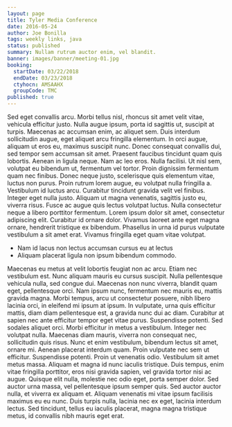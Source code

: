 ```yaml
---
layout: page
title: Tyler Media Conference
date: 2016-05-24
author: Joe Bonilla
tags: weekly links, java
status: published
summary: Nullam rutrum auctor enim, vel blandit.
banner: images/banner/meeting-01.jpg
booking:
  startDate: 03/22/2018
  endDate: 03/23/2018
  ctyhocn: AMSAAHX
  groupCode: TMC
published: true
---
```

Sed eget convallis arcu. Morbi tellus nisl, rhoncus sit amet velit vitae, vehicula efficitur justo. Nulla augue ipsum, porta id sagittis ut, suscipit at turpis. Maecenas ac accumsan enim, ac aliquet sem. Duis interdum sollicitudin augue, eget aliquet arcu fringilla elementum. In orci augue, aliquam ut eros eu, maximus suscipit nunc. Donec consequat convallis dui, sed tempor sem accumsan sit amet. Praesent faucibus tincidunt quam quis lobortis. Aenean in ligula neque. Nam ac leo eros. Nulla facilisi.
Ut nisl sem, volutpat eu bibendum ut, fermentum vel tortor. Proin dignissim fermentum quam nec finibus. Donec neque justo, scelerisque quis elementum vitae, luctus non purus. Proin rutrum lorem augue, eu volutpat nulla fringilla a. Vestibulum id luctus arcu. Curabitur tincidunt gravida velit vel finibus. Integer eget nulla justo. Aliquam ut magna venenatis, sagittis justo eu, viverra risus. Fusce ac augue quis lectus volutpat luctus. Nulla consectetur neque a libero porttitor fermentum. Lorem ipsum dolor sit amet, consectetur adipiscing elit. Curabitur id ornare dolor. Vivamus laoreet ante eget magna ornare, hendrerit tristique ex bibendum. Phasellus in urna id purus vulputate vestibulum a sit amet erat. Vivamus fringilla eget quam vitae volutpat.

* Nam id lacus non lectus accumsan cursus eu at lectus
* Aliquam placerat ligula non ipsum bibendum commodo.

Maecenas eu metus at velit lobortis feugiat non ac arcu. Etiam nec vestibulum est. Nunc aliquam mauris eu cursus suscipit. Nulla pellentesque vehicula nulla, sed congue dui. Maecenas non nunc viverra, blandit quam eget, pellentesque orci. Nam ipsum nunc, fermentum nec mauris eu, mattis gravida magna. Morbi tempus, arcu ut consectetur posuere, nibh libero lacinia orci, in eleifend mi ipsum at ipsum. In vulputate, urna quis efficitur mattis, diam diam pellentesque est, a gravida nunc dui ac diam. Curabitur at sapien nec ante efficitur tempor eget vitae purus. Suspendisse potenti. Sed sodales aliquet orci. Morbi efficitur in metus a vestibulum. Integer nec volutpat nulla. Maecenas diam mauris, viverra non consequat nec, sollicitudin quis risus. Nunc et enim vestibulum, bibendum lectus sit amet, ornare mi.
Aenean placerat interdum quam. Proin vulputate nec sem ut efficitur. Suspendisse potenti. Proin ut venenatis odio. Vestibulum sit amet metus massa. Aliquam et magna id nunc iaculis tristique. Duis tempus, enim vitae fringilla porttitor, eros nisi gravida sapien, vel gravida tortor nisi ac augue. Quisque elit nulla, molestie nec odio eget, porta semper dolor. Sed auctor urna massa, vel pellentesque ipsum semper quis. Sed auctor auctor nulla, et viverra ex aliquam et. Aliquam venenatis mi vitae ipsum facilisis maximus eu eu nunc. Duis turpis nulla, lacinia nec ex eget, lacinia interdum lectus. Sed tincidunt, tellus eu iaculis placerat, magna magna tristique metus, id convallis nibh mauris eget erat.

